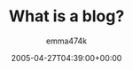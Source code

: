 ---
title: 'What is a blog?'
posts: 3
hash: 't404'
author: 'emma474k'
date: 2005-04-27T04:39:00+00:00
sources:
  - http://forums.tokipona.org/viewtopic.php%3Ft=404.html
---